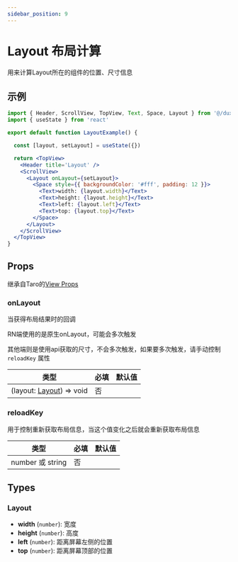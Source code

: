```yaml
---
sidebar_position: 9
---
```


# Layout 布局计算

用来计算Layout所在的组件的位置、尺寸信息

## 示例

```jsx
import { Header, ScrollView, TopView, Text, Space, Layout } from '@/duxui'
import { useState } from 'react'

export default function LayoutExample() {

  const [layout, setLayout] = useState({})

  return <TopView>
    <Header title='Layout' />
    <ScrollView>
      <Layout onLayout={setLayout}>
        <Space style={{ backgroundColor: '#fff', padding: 12 }}>
          <Text>width: {layout.width}</Text>
          <Text>height: {layout.height}</Text>
          <Text>left: {layout.left}</Text>
          <Text>top: {layout.top}</Text>
        </Space>
      </Layout>
    </ScrollView>
  </TopView>
}
```

## Props

继承自Taro的[View Props](https://nervjs.github.io/taro-docs/docs/components/viewContainer/view#viewprops)

### onLayout

当获得布局结果时的回调  

RN端使用的是原生onLayout，可能会多次触发

其他端则是使用api获取的尺寸，不会多次触发，如果要多次触发，请手动控制 `reloadKey` 属性

| 类型 | 必填 | 默认值 |
| ---- | -------- | ------- |
| (layout: [Layout](#layout)) => void | 否 |  |

### reloadKey

用于控制重新获取布局信息，当这个值变化之后就会重新获取布局信息

| 类型 | 必填 | 默认值 |
| ---- | -------- | ------- |
| number 或 string | 否 |  |

## Types

### Layout

- **width** (`number`): 宽度
- **height** (`number`): 高度
- **left** (`number`): 距离屏幕左侧的位置
- **top** (`number`): 距离屏幕顶部的位置